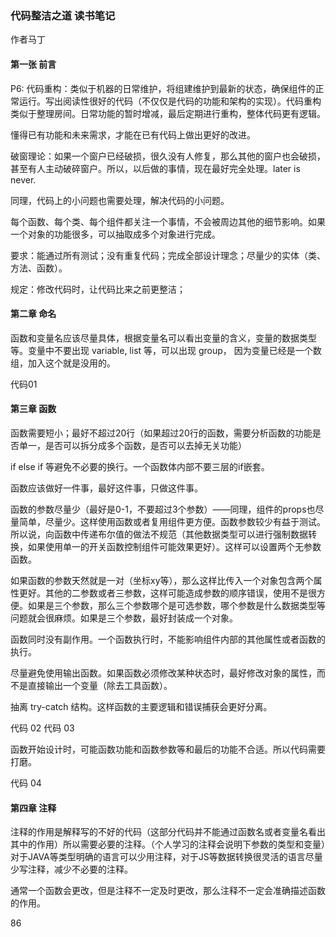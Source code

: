 ### 代码整洁之道 读书笔记

作者马丁

#### 第一张 前言

P6: 代码重构：类似于机器的日常维护，将组建维护到最新的状态，确保组件的正常运行。写出阅读性很好的代码（不仅仅是代码的功能和架构的实现）。代码重构类似于整理房间。日常功能的暂时增减，最后定期进行重构，整体代码更有逻辑。

懂得已有功能和未来需求，才能在已有代码上做出更好的改进。

破窗理论：如果一个窗户已经破损，很久没有人修复，那么其他的窗户也会破损，甚至有人主动破碎窗户。所以，以后做的事情，现在最好完全处理。later is never.

同理，代码上的小问题也需要处理，解决代码的小问题。

每个函数、每个类、每个组件都关注一个事情，不会被周边其他的细节影响。如果一个对象的功能很多，可以抽取成多个对象进行完成。

要求：能通过所有测试；没有重复代码；完成全部设计理念；尽量少的实体（类、方法、函数）。

规定：修改代码时，让代码比来之前更整洁；

#### 第二章 命名

函数和变量名应该尽量具体，根据变量名可以看出变量的含义，变量的数据类型等。变量中不要出现 variable, list 等，可以出现 group， 因为变量已经是一个数组，加入这个就是没用的。

代码01

#### 第三章 函数

函数需要短小；最好不超过20行（如果超过20行的函数，需要分析函数的功能是否单一，是否可以拆分成多个函数，是否可以去掉无关功能）

if else if 等避免不必要的换行。一个函数体内部不要三层的if嵌套。

函数应该做好一件事，最好这件事，只做这件事。

函数的参数尽量少（最好是0-1，不要超过3个参数）——同理，组件的props也尽量简单，尽量少。这样使用函数或者复用组件更方便。函数参数较少有益于测试。所以说，向函数中传递布尔值的做法不规范（其他数据类型可以进行强制数据转换，如果使用单一的开关函数控制组件可能效果更好）。这样可以设置两个无参数函数。

如果函数的参数天然就是一对（坐标xy等），那么这样比传入一个对象包含两个属性更好。其他的二参数或者三参数，这样可能造成参数的顺序错误，使用不是很方便。如果是三个参数，那么三个参数哪个是可选参数，哪个参数是什么数据类型等问题就会很麻烦。如果是三个参数，最好封装成一个对象。

函数同时没有副作用。一个函数执行时，不能影响组件内部的其他属性或者函数的执行。

尽量避免使用输出函数。如果函数必须修改某种状态时，最好修改对象的属性，而不是直接输出一个变量（除去工具函数）。

抽离 try-catch 结构。这样函数的主要逻辑和错误捕获会更好分离。

代码 02 代码 03

函数开始设计时，可能函数功能和函数参数等和最后的功能不合适。所以代码需要打磨。

代码 04

#### 第四章 注释

注释的作用是解释写的不好的代码（这部分代码并不能通过函数名或者变量名看出其中的作用）所以需要必要的注释。（个人学习的注释会说明下参数的类型和变量）对于JAVA等类型明确的语言可以少用注释，对于JS等数据转换很灵活的语言尽量少写注释，减少不必要的注释。

通常一个函数会更改，但是注释不一定及时更改，那么注释不一定会准确描述函数的作用。

86